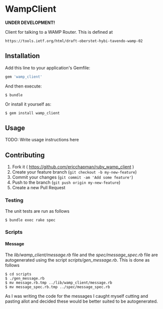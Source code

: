 # WampClient

**UNDER DEVELOPMENT!**

Client for talking to a WAMP Router.  This is defined at

    https://tools.ietf.org/html/draft-oberstet-hybi-tavendo-wamp-02

## Installation

Add this line to your application's Gemfile:

```ruby
gem 'wamp_client'
```

And then execute:

    $ bundle

Or install it yourself as:

    $ gem install wamp_client

## Usage

TODO: Write usage instructions here

## Contributing

1. Fork it ( https://github.com/ericchapman/ruby_wamp_client )
2. Create your feature branch (`git checkout -b my-new-feature`)
3. Commit your changes (`git commit -am 'Add some feature'`)
4. Push to the branch (`git push origin my-new-feature`)
5. Create a new Pull Request

### Testing

The unit tests are run as follows

    $ bundle exec rake spec

### Scripts

#### Message

The *lib/wamp_client/message.rb* file and the *spec/message_spec.rb* file are autogenerated using the script
*scripts/gen_message.rb*.  This is done as follows

    $ cd scripts
    $ ./gen_message.rb
    $ mv message.rb.tmp ../lib/wamp_client/message.rb
    $ mv message_spec.rb.tmp ../spec/message_spec.rb

As I was writing the code for the messages I caught myself cutting and pasting allot and decided these would be
better suited to be autogenerated.
